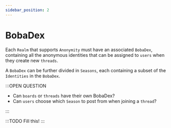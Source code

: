 ```yaml
---
sidebar_position: 2
---
```


# BobaDex

Each `Realm` that supports `Anonymity` must have an associated `BobaDex`, containing all the anonymous
identities that can be assigned to `users` when they create new `threads`.

A `BobaDex` can be further divided in `Seasons`, each containing a subset of the `Identities` in the `BobaDex`.

:::OPEN QUESTION

- Can `boards` or `threads` have their own BobaDex?
- Can `users` choose which `Season` to post from when joining a `thread`?

:::

:::TODO
Fill this!
:::
